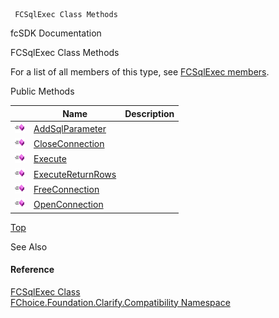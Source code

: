 ﻿     FCSqlExec Class Methods                                                   

fcSDK Documentation

FCSqlExec Class Methods

For a list of all members of this type, see [FCSqlExec members](FChoice.Foundation.Clarify.Compatibility~FChoice.Foundation.Clarify.Compatibility.FCSqlExec_members.md).

Public Methods

|   | Name | Description |
| --- | --- | --- |
| ![Public Method](dotnetimages/publicMethod.png) | [AddSqlParameter](FChoice.Foundation.Clarify.Compatibility~FChoice.Foundation.Clarify.Compatibility.FCSqlExec~AddSqlParameter.md) |   |
| ![Public Method](dotnetimages/publicMethod.png) | [CloseConnection](FChoice.Foundation.Clarify.Compatibility~FChoice.Foundation.Clarify.Compatibility.FCSqlExec~CloseConnection.md) |   |
| ![Public Method](dotnetimages/publicMethod.png) | [Execute](FChoice.Foundation.Clarify.Compatibility~FChoice.Foundation.Clarify.Compatibility.FCSqlExec~Execute.md) |   |
| ![Public Method](dotnetimages/publicMethod.png) | [ExecuteReturnRows](FChoice.Foundation.Clarify.Compatibility~FChoice.Foundation.Clarify.Compatibility.FCSqlExec~ExecuteReturnRows.md) |   |
| ![Public Method](dotnetimages/publicMethod.png) | [FreeConnection](FChoice.Foundation.Clarify.Compatibility~FChoice.Foundation.Clarify.Compatibility.FCSqlExec~FreeConnection.md) |   |
| ![Public Method](dotnetimages/publicMethod.png) | [OpenConnection](FChoice.Foundation.Clarify.Compatibility~FChoice.Foundation.Clarify.Compatibility.FCSqlExec~OpenConnection.md) |   |

[Top](#top)

See Also

#### Reference

[FCSqlExec Class](FChoice.Foundation.Clarify.Compatibility~FChoice.Foundation.Clarify.Compatibility.FCSqlExec.md)  
[FChoice.Foundation.Clarify.Compatibility Namespace](FChoice.Foundation.Clarify.Compatibility~FChoice.Foundation.Clarify.Compatibility_namespace.md)